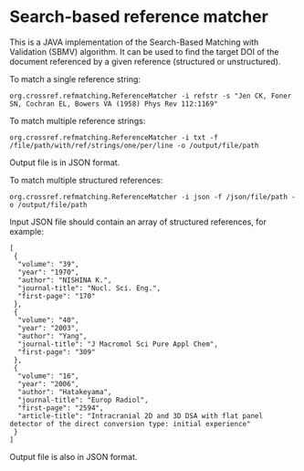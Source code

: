 # Search-based reference matcher

This is a JAVA implementation of the Search-Based Matching with Validation (SBMV) algorithm. It can be used to find the target DOI of the document referenced by a given reference (structured or unstructured).

To match a single reference string:

```
org.crossref.refmatching.ReferenceMatcher -i refstr -s "Jen CK, Foner SN, Cochran EL, Bowers VA (1958) Phys Rev 112:1169"
```

To match multiple reference strings:

```
org.crossref.refmatching.ReferenceMatcher -i txt -f /file/path/with/ref/strings/one/per/line -o /output/file/path
```

Output file is in JSON format.

To match multiple structured references:

```
org.crossref.refmatching.ReferenceMatcher -i json -f /json/file/path -o /output/file/path
```

Input JSON file should contain an array of structured references, for example:

```
[  
 {  
  "volume": "39",  
  "year": "1970",  
  "author": "NISHINA K.",  
  "journal-title": "Nucl. Sci. Eng.",  
  "first-page": "170"  
 },  
 {  
  "volume": "40",  
  "year": "2003",  
  "author": "Yang",  
  "journal-title": "J Macromol Sci Pure Appl Chem",  
  "first-page": "309"  
 },  
 {  
  "volume": "16",  
  "year": "2006",  
  "author": "Hatakeyama",  
  "journal-title": "Europ Radiol",  
  "first-page": "2594",  
  "article-title": "Intracranial 2D and 3D DSA with flat panel detector of the direct conversion type: initial experience"  
 }  
]  
```

Output file is also in JSON format.
